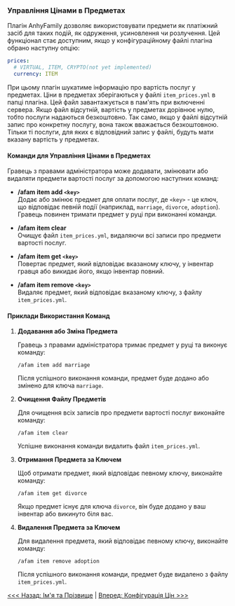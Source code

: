 ### Управління Цінами в Предметах

Плагін AnhyFamily дозволяє використовувати предмети як платіжний засіб для таких подій, як одруження, усиновлення чи розлучення. Цей функціонал стає доступним, якщо у конфігураційному файлі плагіна обрано наступну опцію:

```yaml
prices:
  # VIRTUAL, ITEM, CRYPTO(not yet implemented)
  currency: ITEM
```

При цьому плагін шукатиме інформацію про вартість послуг у предметах. Ціни в предметах зберігаються у файлі `item_prices.yml` в папці плагіна. Цей файл завантажується в пам'ять при включенні сервера. Якщо файл відсутній, вартість у предметах дорівнює нулю, тобто послуги надаються безкоштовно. Так само, якщо у файлі відсутній запис про конкретну послугу, вона також вважається безкоштовною. Тільки ті послуги, для яких є відповідний запис у файлі, будуть мати вказану вартість у предметах.

#### Команди для Управління Цінами в Предметах

Гравець з правами адміністратора може додавати, змінювати або видаляти предмети вартості послуг за допомогою наступних команд:

- **/afam item add `<key>`**  
  Додає або змінює предмет для оплати послуг, де `<key>` - це ключ, що відповідає певній події (наприклад, `marriage`, `divorce`, `adoption`). Гравець повинен тримати предмет у руці при виконанні команди.

- **/afam item clear**  
  Очищує файл `item_prices.yml`, видаляючи всі записи про предмети вартості послуг.

- **/afam item get `<key>`**  
  Повертає предмет, який відповідає вказаному ключу, у інвентар гравця або викидає його, якщо інвентар повний.

- **/afam item remove `<key>`**  
  Видаляє предмет, який відповідає вказаному ключу, з файлу `item_prices.yml`.

#### Приклади Використання Команд

1. **Додавання або Зміна Предмета**

   Гравець з правами адміністратора тримає предмет у руці та виконує команду:
   ```
   /afam item add marriage
   ```
   Після успішного виконання команди, предмет буде додано або змінено для ключа `marriage`.

2. **Очищення Файлу Предметів**

   Для очищення всіх записів про предмети вартості послуг виконайте команду:
   ```
   /afam item clear
   ```
   Успішне виконання команди видалить файл `item_prices.yml`.

3. **Отримання Предмета за Ключем**

   Щоб отримати предмет, який відповідає певному ключу, виконайте команду:
   ```
   /afam item get divorce
   ```
   Якщо предмет існує для ключа `divorce`, він буде додано у ваш інвентар або викинуто біля вас.

4. **Видалення Предмета за Ключем**

   Для видалення предмета, який відповідає певному ключу, виконайте команду:
   ```
   /afam item remove adoption
   ```
   Після успішного виконання команди, предмет буде видалено з файлу `item_prices.yml`.


[<<< Назад: Ім'я та Прізвище](names.md) | [Вперед: Конфігурація Цін >>>](prices.md)